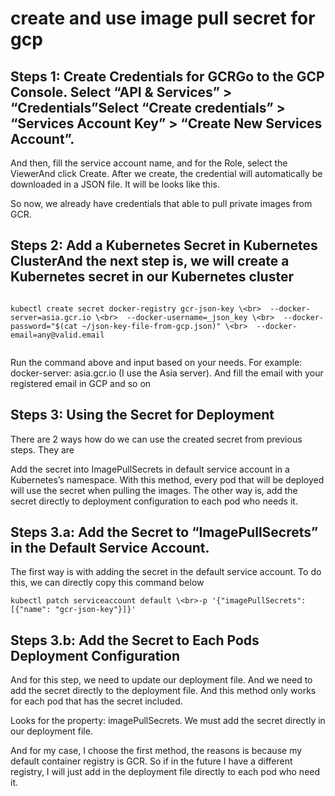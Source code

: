 # create and use image pull secret for gcp

## Steps 1: Create Credentials for GCRGo to the GCP Console. Select “API & Services” > “Credentials”Select “Create credentials” > “Services Account Key” > “Create New Services Account”.
And then, fill the service account name, and for the Role, select the ViewerAnd click Create.
After we create, the credential will automatically be downloaded in a JSON file.
 It will be looks like this.

So now, we already have credentials that able to pull private images from GCR.

## Steps 2: Add a Kubernetes Secret in Kubernetes ClusterAnd the next step is, we will create a Kubernetes secret in our Kubernetes cluster


```

kubectl create secret docker-registry gcr-json-key \<br>  --docker-server=asia.gcr.io \<br>  --docker-username=_json_key \<br>  --docker-password="$(cat ~/json-key-file-from-gcp.json)" \<br>  --docker-email=any@valid.email


```

Run the command above and input based on your needs. For example: docker-server: asia.gcr.io (I use the Asia server).
 And fill the email with your registered email in GCP and so on


## Steps 3: Using the Secret for Deployment





There are 2 ways how do we can use the created secret from previous steps. They are

Add the secret into ImagePullSecrets in default service account in a Kubernetes’s namespace. 
With this method, every pod that will be deployed will use the secret when pulling the images.
The other way is, add the secret directly to deployment configuration to each pod who needs it.


## Steps 3.a: Add the Secret to “ImagePullSecrets” in the Default Service Account.

The first way is with adding the secret in the default service account. To do this,
 we can directly copy this command below

```
kubectl patch serviceaccount default \<br>-p '{"imagePullSecrets": [{"name": "gcr-json-key"}]}'

```

## Steps 3.b: Add the Secret to Each Pods Deployment Configuration


And for this step, we need to update our deployment file. And we need to add the secret directly to the deployment file.
 And this method only works for each pod that has the secret included.

Looks for the property: imagePullSecrets. We must add the secret directly in our deployment file.

And for my case, I choose the first method, the reasons is because my default container registry is GCR.
So if in the future I have a different registry, 
I will just add in the deployment file directly to each pod who need it.


